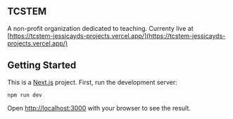 ## TCSTEM

A non-profit organization dedicated to teaching. Currenty live at [https://tcstem-jessicayds-projects.vercel.app/](https://tcstem-jessicayds-projects.vercel.app/)

## Getting Started

This is a [Next.js](https://nextjs.org/) project. First, run the development server:

```
npm run dev
```

Open [http://localhost:3000](http://localhost:3000) with your browser to see the result.
